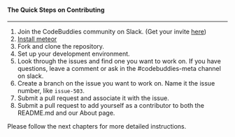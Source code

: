 #### The Quick Steps on Contributing
-----

1. Join the CodeBuddies community on Slack. (Get your invite [here](http://codebuddiesmeet.herokuapp.com))
2. [Install meteor](development_environment.md)
3. Fork and clone the repository.
4. Set up your development environment.
5. Look through the issues and find one you want to work on. If you have questions, leave a comment or ask in the #codebuddies-meta channel on slack.
6. Create a branch on the issue you want to work on. Name it the issue number, like `issue-503`.
7. Submit a pull request and associate it with the issue.
8. Submit a pull request to add yourself as a contributor to both the README.md and our About page.  

Please follow the next chapters for more detailed instructions. 
